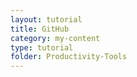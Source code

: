 ```yaml
---
layout: tutorial
title: GitHub 
category: my-content
type: tutorial
folder: Productivity-Tools
---
```

